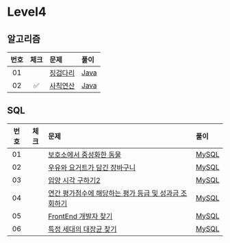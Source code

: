 # Level4

## 알고리즘

| 번호 | 체크 | 문제 | 풀이 |
| :-: | :-: | :-- | :-- |
| 01 |                    | [징검다리](https://school.programmers.co.kr/learn/courses/30/lessons/43236) | [Java](./solution/_01_징검다리/Solution.java) |
| 02 | :white_check_mark: | [사칙연산](https://school.programmers.co.kr/learn/courses/30/lessons/1843) | [Java](./solution/_02_사칙연산/Solution.java) |

## SQL

| 번호 | 체크 | 문제 | 풀이 |
| :-: | :-: | :-- | :-- |
| 01 |                    | [보호소에서 중성화한 동물](https://school.programmers.co.kr/learn/courses/30/lessons/59045) | [MySQL](./solution/01_보호소에서_중성화한_동물/Solution_mysql.sql) |
| 02 |                    | [우유와 요거트가 담긴 장바구니](https://programmers.co.kr/learn/courses/30/lessons/62284) | [MySQL](./solution/02_우유와_요거트가_담긴_장바구니/Solution_mysql.sql) |
| 03 |                    | [입양 시각 구하기2](https://programmers.co.kr/learn/courses/30/lessons/59413) | [MySQL](./solution/03_입양_시각_구하기_2/Solution_mysql.sql) |
| 04 |                    | [연간 평가점수에 해당하는 평가 등급 및 성과금 조회하기](https://school.programmers.co.kr/learn/courses/30/lessons/284528) | [MySQL](./solution/04_연간_평가점수에_해당하는_평가_등급_및_성과금_조회하기/Solution_mysql.sql) |
| 05 |                    | [FrontEnd 개발자 찾기](https://school.programmers.co.kr/learn/courses/30/lessons/276035) | [MySQL](./solution/05_FrontEnd_개발자_찾기/Solution_mysql.sql) |
| 06 |                    | [특정 세대의 대장균 찾기](https://school.programmers.co.kr/learn/courses/30/lessons/301650) | [MySQL](./solution/06_특정_세대의_대장균_찾기/Solution_mysql.sql) |
